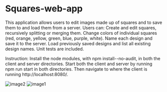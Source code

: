 # Squares-web-app

This application allows users to edit images made up of squares and to save them to and load them from a server. Users can: Create and edit squares, recursively splitting or merging them. Change colors of individual squares (red, orange, yellow, green, blue, purple, white). Name each design and save it to the server. Load previously saved designs and list all existing design names. Unit tests are included.

Instruction: Install the node modules, with npm install--no-audit, in both the client and server directories. Start both the client and server by running npm run start in both directories. Then navigate to where the client is running http://localhost:8080/. 


![image2](https://github.com/user-attachments/assets/613ef5f1-4bad-4694-8e08-e15f7c2f5541)
![image1](https://github.com/user-attachments/assets/70a83b05-ffcb-43c4-8915-dfd603b2bf78)
